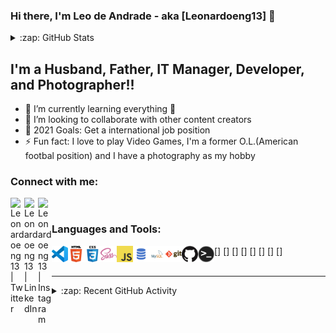 ### Hi there, I'm Leo de Andrade - aka [Leonardoeng13] 👋

<details>
  <summary>:zap: GitHub Stats</summary>

  <img align="left" alt="codeSTACKr's GitHub Stats" src="https://github-readme-stats.codestackr.vercel.app/api?username=leonardoeng13&show_icons=true&hide_border=true" />

</details>

## I'm a Husband, Father, IT Manager, Developer, and Photographer!!

- 🌱 I’m currently learning everything 🤣
- 👯 I’m looking to collaborate with other content creators
- 🥅 2021 Goals: Get a international job position
- ⚡ Fun fact: I love to play Video Games, I'm a former O.L.(American footbal position) and I have a photography as my hobby

### Connect with me:

[<img align="left" alt="Leonardoeng13 | Twitter" width="22px" src="https://cdn.jsdelivr.net/npm/simple-icons@v3/icons/twitter.svg" />][twitter]
[<img align="left" alt="Leonardoeng13 | LinkedIn" width="22px" src="https://cdn.jsdelivr.net/npm/simple-icons@v3/icons/linkedin.svg" />][linkedin]
[<img align="left" alt="Leonardoeng13 | Instagram" width="22px" src="https://cdn.jsdelivr.net/npm/simple-icons@v3/icons/instagram.svg" />][instagram]

<br />

### Languages and Tools:

<img align="left" alt="Visual Studio Code" width="26px" src="https://raw.githubusercontent.com/github/explore/80688e429a7d4ef2fca1e82350fe8e3517d3494d/topics/visual-studio-code/visual-studio-code.png" />
<img align="left" alt="HTML5" width="26px" src="https://raw.githubusercontent.com/github/explore/80688e429a7d4ef2fca1e82350fe8e3517d3494d/topics/html/html.png" />
[<img align="left" alt="CSS3" width="26px" src="https://raw.githubusercontent.com/github/explore/80688e429a7d4ef2fca1e82350fe8e3517d3494d/topics/css/css.png" />]
[<img align="left" alt="Sass" width="26px" src="https://raw.githubusercontent.com/github/explore/80688e429a7d4ef2fca1e82350fe8e3517d3494d/topics/sass/sass.png" />]
[<img align="left" alt="JavaScript" width="26px" src="https://raw.githubusercontent.com/github/explore/80688e429a7d4ef2fca1e82350fe8e3517d3494d/topics/javascript/javascript.png" />]
[<img align="left" alt="SQL" width="26px" src="https://raw.githubusercontent.com/github/explore/80688e429a7d4ef2fca1e82350fe8e3517d3494d/topics/sql/sql.png" />]
[<img align="left" alt="MySQL" width="26px" src="https://raw.githubusercontent.com/github/explore/80688e429a7d4ef2fca1e82350fe8e3517d3494d/topics/mysql/mysql.png" />]
[<img align="left" alt="Git" width="26px" src="https://raw.githubusercontent.com/github/explore/80688e429a7d4ef2fca1e82350fe8e3517d3494d/topics/git/git.png" />]
[<img align="left" alt="GitHub" width="26px" src="https://raw.githubusercontent.com/github/explore/78df643247d429f6cc873026c0622819ad797942/topics/github/github.png" />]
[<img align="left" alt="Terminal" width="26px" src="https://raw.githubusercontent.com/github/explore/80688e429a7d4ef2fca1e82350fe8e3517d3494d/topics/terminal/terminal.png" />]

<br />
<br />

---

<details>
  <summary>:zap: Recent GitHub Activity</summary>
  
<!--START_SECTION:activity-->
<!-- 1. 🗣 Commented on [#2](https://github.com/leonardoeng13/) in [leonardoeng13](https://github.com/leonardoeng13/)
2. ❗️ Closed issue [#2](https://github.com/leonardoeng13/) in [leonardoeng13](https://github.com/leonardoeng13/)
3. ❌ Closed PR [#11](https://github.com/leonardoeng13/) in [leonardoeng13](https://github.com/leonardoeng13/)
4. 🗣 Commented on [#11](https://github.com/codeSTACKr/) in [leonardoeng13](https://github.com/leonardoeng13/)
5. 🎉 Merged PR [#10](https://github.com/leonardoeng13/) in [leonardoeng13](https://github.com/leonardoeng13/) -->
<!--END_SECTION:activity-->

</details>

[twitter]: https://twitter.com/andrede_leo
[instagram]: https://www.instagram.com/euleodeandrade
[linkedin]: https://linkedin.com/in/leonardodeandrade